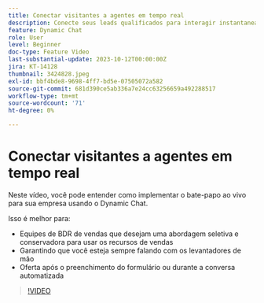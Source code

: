 ```yaml
---
title: Conectar visitantes a agentes em tempo real
description: Conecte seus leads qualificados para interagir instantaneamente com seus agentes de vendas.
feature: Dynamic Chat
role: User
level: Beginner
doc-type: Feature Video
last-substantial-update: 2023-10-12T00:00:00Z
jira: KT-14128
thumbnail: 3424828.jpeg
exl-id: bbf4bde8-9698-4ff7-bd5e-07505072a582
source-git-commit: 681d390ce5ab336a7e24cc63256659a492288517
workflow-type: tm+mt
source-wordcount: '71'
ht-degree: 0%

---
```


# Conectar visitantes a agentes em tempo real

Neste vídeo, você pode entender como implementar o bate-papo ao vivo para sua empresa usando o Dynamic Chat.

Isso é melhor para:

* Equipes de BDR de vendas que desejam uma abordagem seletiva e conservadora para usar os recursos de vendas
* Garantindo que você esteja sempre falando com os levantadores de mão
* Oferta após o preenchimento do formulário ou durante a conversa automatizada

>[!VIDEO](https://video.tv.adobe.com/v/3452063/?learn=on&captions=por_br)
